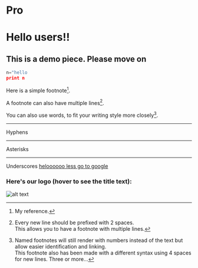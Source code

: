 # Pro
# Hello users!!
## This is a demo piece. Please move on
```python
n="hello
print n
```
Here is a simple footnote[^1].

A footnote can also have multiple lines[^2].  

You can also use words, to fit your writing style more closely[^note].

[^1]: My reference.
[^2]: Every new line should be prefixed with 2 spaces.  
  This allows you to have a footnote with multiple lines.
[^note]:
    Named footnotes will still render with numbers instead of the text but allow easier identification and linking.  
    This footnote also has been made with a different syntax using 4 spaces for new lines.
Three or more...

---

Hyphens

***

Asterisks

___

Underscores
[heloooooo less go to google](hhtps://www.google.com)
### Here's our logo (hover to see the title text):
![alt text](https://www.google.com/url?sa=i&url=https%3A%2F%2Fwww.pngegg.com%2Fen%2Fpng-eoiig&psig=AOvVaw3C1Tedc4UjvVSdeZ0kBU22&ust=1726115958612000&source=images&cd=vfe&opi=89978449&ved=0CBQQjRxqFwoTCKDAmJaJuogDFQAAAAAdAAAAABAQ)
